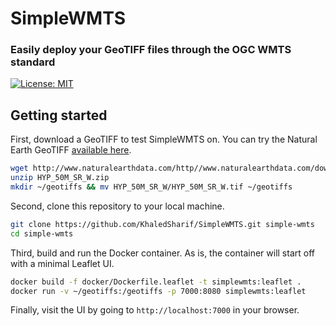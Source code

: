 # SimpleWMTS
### Easily deploy your GeoTIFF files through the OGC WMTS standard

[![License: MIT](https://img.shields.io/badge/License-MIT-yellow.svg)](https://opensource.org/licenses/MIT)

## Getting started

First, download a GeoTIFF to test SimpleWMTS on. You can try the Natural Earth GeoTIFF [available here](http://www.naturalearthdata.com/downloads/50m-raster-data/50m-cross-blend-hypso/).

```bash
wget http://www.naturalearthdata.com/http//www.naturalearthdata.com/download/50m/raster/HYP_50M_SR_W.zip
unzip HYP_50M_SR_W.zip
mkdir ~/geotiffs && mv HYP_50M_SR_W/HYP_50M_SR_W.tif ~/geotiffs
```

Second, clone this repository to your local machine.

```bash
git clone https://github.com/KhaledSharif/SimpleWMTS.git simple-wmts
cd simple-wmts
```

Third, build and run the Docker container. As is, the container will start off with a minimal Leaflet UI.

```bash
docker build -f docker/Dockerfile.leaflet -t simplewmts:leaflet .
docker run -v ~/geotiffs:/geotiffs -p 7000:8080 simplewmts:leaflet
```

Finally, visit the UI by going to `http://localhost:7000` in your browser.

